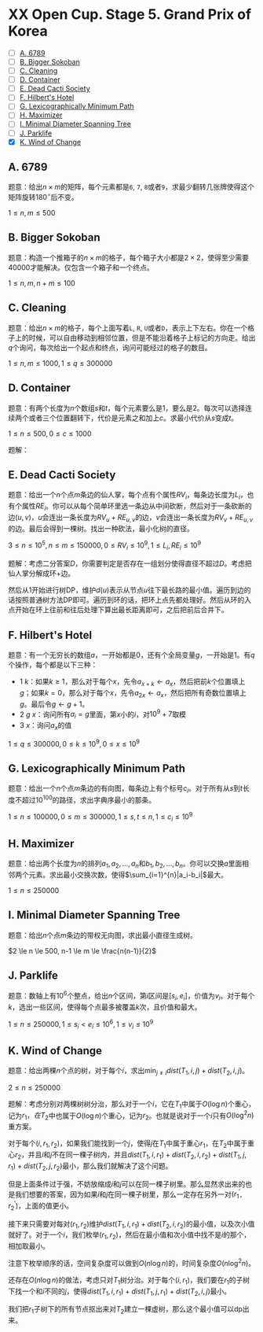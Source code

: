 # XX Open Cup. Stage 5. Grand Prix of Korea

+ [ ] [A. 6789](https://official.contest.yandex.ru/opencupXX/contest/14556/problems/A/)
+ [ ] [B. Bigger Sokoban](https://official.contest.yandex.ru/opencupXX/contest/14556/problems/B/)
+ [ ] [C. Cleaning](https://official.contest.yandex.ru/opencupXX/contest/14556/problems/C/)
+ [ ] [D. Container](https://official.contest.yandex.ru/opencupXX/contest/14556/problems/D/)
+ [ ] [E. Dead Cacti Society](https://official.contest.yandex.ru/opencupXX/contest/14556/problems/E/)
+ [ ] [F. Hilbert's Hotel](https://official.contest.yandex.ru/opencupXX/contest/14556/problems/F/)
+ [ ] [G. Lexicographically Minimum Path](https://official.contest.yandex.ru/opencupXX/contest/14556/problems/G/)
+ [ ] [H. Maximizer](https://official.contest.yandex.ru/opencupXX/contest/14556/problems/H/)
+ [ ] [I. Minimal Diameter Spanning Tree](https://official.contest.yandex.ru/opencupXX/contest/14556/problems/I/)
+ [ ] [J. Parklife](https://official.contest.yandex.ru/opencupXX/contest/14556/problems/J/)
+ [x] [K. Wind of Change](https://official.contest.yandex.ru/opencupXX/contest/14556/problems/K/)

## A. 6789

题意：给出$n \times m$的矩阵，每个元素都是`6`, `7`, `8`或者`9`，求最少翻转几张牌使得这个矩阵旋转$180^{\circ}$后不变。

$1 \le n, m \le 500$

## B. Bigger Sokoban

题意：构造一个推箱子的$n \times m$的格子，每个箱子大小都是$2 \times 2$，使得至少需要$40000$才能解决。仅包含一个箱子和一个终点。

$1 \le n, m, n + m \le 100$

## C. Cleaning

题意：给出$n \times m$的格子，每个上面写着`L`, `R`, `U`或者`D`，表示上下左右。你在一个格子上的时候，可以自由移动到相邻位置，但是不能沿着格子上标记的方向走。给出$q$个询问，每次给出一个起点和终点，询问可能经过的格子的数目。

$1 \le n, m \le 1000, 1 \le q \le 300000$

## D. Container

题意：有两个长度为$n$个数组$s$和$t$，每个元素要么是$1$，要么是$2$。每次可以选择连续两个或者三个位置翻转下，代价是元素之和加上$c$。求最小代价从$s$变成$t$。

$1 \le n \le 500, 0 \le c \le 1000$

题解：

## E. Dead Cacti Society

题意：给出一个$n$个点$m$条边的仙人掌，每个点有个属性$RV_i$，每条边长度为$L_i$，也有个属性$RE_i$。你可以从每个简单环里选一条边从中间砍断，然后对于一条砍断的边$(u,v)$，$u$会连出一条长度为$RV_u+RE_{u,v}$的边，$v$会连出一条长度为$RV_v+RE_{u,v}$的边。最后会得到一棵树。找出一种砍法，最小化树的直径。

$3 \le n \le 10^5, n \le m \le 150000, 0 \le RV_i \le 10^9, 1 \le L_i, RE_i \le 10^9$

题解：考虑二分答案$D$，你需要判定是否存在一组划分使得直径不超过$D$。考虑把仙人掌分解成环+边。

然后从$1$开始进行树DP，维护$d(u)$表示从节点$u$往下最长路的最小值。遍历到边的话按照普通树方法DP即可。遍历到环的话，把环上点先都处理好。然后从环的入点开始在环上往前和往后处理下算出最长距离即可，之后把前后合并下。

## F. Hilbert's Hotel

题意：有一个无穷长的数组$a$，一开始都是$0$，还有个全局变量$g$，一开始是$1$。有$q$个操作，每个都是以下三种：

+ $1\ k$：如果$k \ge 1$，那么对于每个$x$，先令$a_{x+k} \leftarrow a_x$，然后把前$k$个位置填上$g$；如果$k=0$，那么对于每个$x$，先令$a_{2x} \leftarrow a_x$，然后把所有奇数位置填上$g$。最后令$g \leftarrow g+1$。
+ $2\ g\ x$：询问所有$a_i=g$里面，第$x$小的$i$，对$10^9+7$取模
+ $3\ x$：询问$a_x$的值

$1 \le q \le 300000, 0 \le k \le 10^9, 0 \le x \le 10^9$

## G. Lexicographically Minimum Path

题意：给出一个$n$个点$m$条边的有向图，每条边上有个标号$c_i$。对于所有从$s$到$t$长度不超过$10^{100}$的路径，求出字典序最小的那条。

$1 \le n \le 100000, 0 \le m \le 300000, 1 \le s, t \le n, 1 \le c_i \le 10^9$

## H. Maximizer

题意：给出两个长度为$n$的排列$a_1,a_2,\dots,a_n$和$b_1,b_2,\dots,b_n$。你可以交换$a$里面相邻两个元素。求出最小交换次数，使得$\sum_{i=1}^{n}|a_i-b_i|$最大。

$1 \le n \le 250000$

## I. Minimal Diameter Spanning Tree

题意：给出$n$个点$m$条边的带权无向图，求出最小直径生成树。

$2 \le n \le 500, n-1 \le m \le \frac{n(n-1)}{2}$

## J. Parklife

题意：数轴上有$10^6$个整点，给出$n$个区间，第$i$区间是$[s_i,e_i]$，价值为$v_i$。对于每个$k$，选出一些区间，使得每个点最多被覆盖$k$次，且价值和最大。

$1 \le n \le 250000, 1 \le s_i < e_i \le 10^6, 1 \le v_i \le 10^9$

## K. Wind of Change

题意：给出两棵$n$个点的树，对于每个$i$，求出$\min_{j \ne i} dist(T_1,i,j)+dist(T_2,i,j)$。

$2 \le n \le 250000$

题解：考虑分别对两棵树树分治，那么对于一个$i$，它在$T_1$中属于$O(\log n)$个重心，记为$r_1，在T_2$中也属于$O(\log n)$个重心，记为$r_2$。也就是说对于一个$i$只有$O(\log^2 n)$重方案。

对于每个$(i, r_1,r_2)$，如果我们能找到一个$j$，使得$j$在$T_1$中属于重心$r_1$，在$T_2$中属于重心$r_2$，并且$i$和$j$不在同一棵子树内，并且$dist(T_1,i,r_1)+dist(T_2,i,r_2)+dist(T_1,j,r_1)+dist(T_2,j,r_2)$最小，那么我们就解决了这个问题。

但是上面条件过于强，不妨放缩成$i$和$j$可以在同一棵子树里。那么显然求出来的也是我们想要的答案，因为如果$i$和$j$在同一棵子树里，那么一定存在另外一对$(r_1^\prime,r_2^\prime)$，上面的值更小。

接下来只需要对每对$(r_1,r_2)$维护$dist(T_1,i,r_1)+dist(T_2,i,r_2)$的最小值，以及次小值就好了。对于一个$i$，我们枚举$(r_1,r_2)$，然后在最小值和次小值中找不是$i$的那个，相加取最小。

注意下枚举顺序的话，空间复杂度可以做到$O(n \log n)$的，时间复杂度$O(n \log^2 n)$。

还存在$O(n \log n)$的做法，考虑只对$T_1$树分治。对于每个$(i, r_1)$，我们要在$r_1$的子树下找一个和$i$不同的$j$，使得$dist(T_1,i,r_1)+dist(T_1,j,r_1)+dist(T_2,i,j)$最小。

我们把$r_1$子树下的所有节点抠出来对$T_2$建立一棵虚树，那么这个最小值可以dp出来。
